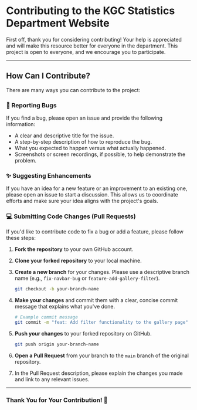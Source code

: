# Contributing to the KGC Statistics Department Website

First off, thank you for considering contributing! Your help is appreciated and will make this resource better for everyone in the department. This project is open to everyone, and we encourage you to participate.

---

## How Can I Contribute?

There are many ways you can contribute to the project:

### 🐛 Reporting Bugs

If you find a bug, please open an issue and provide the following information:
* A clear and descriptive title for the issue.
* A step-by-step description of how to reproduce the bug.
* What you expected to happen versus what actually happened.
* Screenshots or screen recordings, if possible, to help demonstrate the problem.

### ✨ Suggesting Enhancements

If you have an idea for a new feature or an improvement to an existing one, please open an issue to start a discussion. This allows us to coordinate efforts and make sure your idea aligns with the project's goals.

### 💻 Submitting Code Changes (Pull Requests)

If you'd like to contribute code to fix a bug or add a feature, please follow these steps:

1.  **Fork the repository** to your own GitHub account.

2.  **Clone your forked repository** to your local machine.

3.  **Create a new branch** for your changes. Please use a descriptive branch name (e.g., `fix-navbar-bug` or `feature-add-gallery-filter`).

    ```bash
    git checkout -b your-branch-name
    ```

4.  **Make your changes** and commit them with a clear, concise commit message that explains what you've done.

    ```bash
    # Example commit message
    git commit -m "feat: Add filter functionality to the gallery page"
    ```

5.  **Push your changes** to your forked repository on GitHub.

    ```bash
    git push origin your-branch-name
    ```

6.  **Open a Pull Request** from your branch to the `main` branch of the original repository.

7.  In the Pull Request description, please explain the changes you made and link to any relevant issues.

---

### **Thank You for Your Contribution! 🤗**
